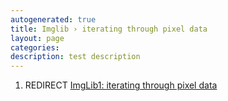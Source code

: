 ```yaml
---
autogenerated: true
title: Imglib › iterating through pixel data
layout: page
categories: 
description: test description
---
```


1.  REDIRECT [ImgLib1: iterating through pixel data](ImgLib1__iterating_through_pixel_data)
